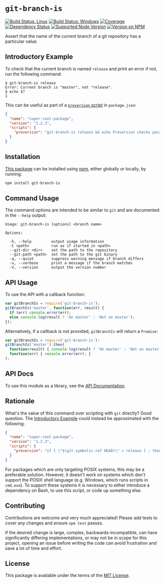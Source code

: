 `git-branch-is`
===============

[![Build Status: Linux](https://img.shields.io/travis/kevinoid/git-branch-is/master.svg?style=flat&label=build+on+linux)](https://travis-ci.org/kevinoid/git-branch-is)
[![Build Status: Windows](https://img.shields.io/appveyor/ci/kevinoid/git-branch-is/master.svg?style=flat&label=build+on+windows)](https://ci.appveyor.com/project/kevinoid/git-branch-is)
[![Coverage](https://img.shields.io/codecov/c/github/kevinoid/git-branch-is.svg?style=flat)](https://codecov.io/github/kevinoid/git-branch-is?branch=master)
[![Dependency Status](https://img.shields.io/david/kevinoid/git-branch-is.svg?style=flat)](https://david-dm.org/kevinoid/git-branch-is)
[![Supported Node Version](https://img.shields.io/node/v/git-branch-is.svg?style=flat)](https://www.npmjs.com/package/git-branch-is)
[![Version on NPM](https://img.shields.io/npm/v/git-branch-is.svg?style=flat)](https://www.npmjs.com/package/git-branch-is)

Assert that the name of the current branch of a git repository has a particular value.

## Introductory Example

To check that the current branch is named `release` and print an error if not,
run the following command:

```
$ git-branch-is release
Error: Current branch is "master", not "release".
$ echo $?
1
```

This can be useful as part of a [`preversion`
script](https://docs.npmjs.com/cli/version) in `package.json`:

```json
{
  "name": "super-cool-package",
  "version": "1.2.3",
  "scripts": {
    "preversion": "git-branch-is release && echo Preversion checks passed."
  }
}
```

## Installation

[This package](https://www.npmjs.com/package/browserify) can be installed
using [npm](https://www.npmjs.com/), either globally or locally, by running:

```sh
npm install git-branch-is
```

## Command Usage

The command options are intended to be similar to `git` and are documented in
the `--help` output:

    Usage: git-branch-is [options] <branch name>

    Options:

      -h, --help         output usage information
      -C <path>          run as if started in <path>
      --git-dir <dir>    set the path to the repository
      --git-path <path>  set the path to the git binary
      -q, --quiet        suppress warning message if branch differs
      -v, --verbose      print a message if the branch matches
      -V, --version      output the version number

## API Usage

To use the API with a callback function:

```js
var gitBranchIs = require('git-branch-is');
gitBranchIs('master', function(err, result) {
  if (err) console.error(err);
  else console.log(result ? 'On master' : 'Not on master');
});
```

Alternatively, if a callback is not provided, `gitBranchIs` will return a
`Promise`:

```js
var gitBranchIs = require('git-branch-is');
gitBranchIs('master').then(
  function(result) { console.log(result ? 'On master' : 'Not on master'); },
  function(err) { console.error(err); }
);
```

## API Docs

To use this module as a library, see the [API
Documentation](https://kevinoid.github.io/git-branch-is/api).

## Rationale

What's the value of this command over scripting with `git` directly?  Good
question.  The [Introductory Example](#introductory-example) could instead be
approximated with the following:

```json
{
  "name": "super-cool-package",
  "version": "1.2.3",
  "scripts": {
    "preversion": "if [ \"$(git symbolic-ref HEAD)\" = release ] ; then echo Preversion checks passed. ; else echo Error: Not on branch release. ; exit 1 ; fi"
  }
}
```

For packages which are only targeting POSIX systems, this may be a preferable
solution.  However, it doesn't work on systems which don't support the POSIX
shell language (e.g. Windows, which runs scripts in `cmd.exe`).  To support
these systems it is necessary to either introduce a dependency on Bash, to
use this script, or code up something else.

## Contributing

Contributions are welcome and very much appreciated!  Please add tests to
cover any changes and ensure `npm test` passes.

If the desired change is large, complex, backwards-incompatible, can have
significantly differing implementations, or may not be in scope for this
project, opening an issue before writing the code can avoid frustration and
save a lot of time and effort.

## License

This package is available under the terms of the
[MIT License](https://opensource.org/licenses/MIT).
